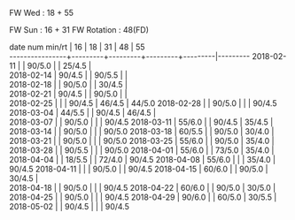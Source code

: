 FW Wed      : 18 + 55

FW Sun      : 16 + 31
FW Rotation :      48(FD)

date num min/rt |    16   |    18   |    31   |    48   |    55   
----------------+---------+---------+---------+---------|---------
2018-02-11      |         |  90/5.0 |         |  25/4.5 |        
2018-02-14      |  90/4.5 |         |  90/5.5 |         |        
2018-02-18      |         |  90/5.0 |         |  30/4.5 |        
2018-02-21      |  90/4.5 |         |  90/5.0 |         |        
2018-02-25      |         |         |  90/4.5 |  46/4.5 |  44/5.0
2018-02-28      |         |  90/5.0 |         |         |  90/4.5
2018-03-04      |  44/5.5 |         |  90/4.5 |  46/4.5 |        
2018-03-07      |         |  90/5.0 |         |         |  90/4.5
2018-03-11      |  55/6.0 |         |  90/4.5 |  35/4.5 |        
2018-03-14      |         |  90/5.0 |         |         |  90/5.0
2018-03-18      |  60/5.5 |         |  90/5.0 |  30/4.0 |        
2018-03-21      |         |  90/5.0 |         |         |  90/5.0
2018-03-25      |  55/6.0 |         |  90/5.0 |  35/4.0 |        
2018-03-28      |         |  90/5.5 |         |         |  90/5.0
2018-04-01      |  55/6.0 |         |  73/5.0 |  35/4.0 |        
2018-04-04      |         |  18/5.5 |         |  72/4.0 |  90/4.5
2018-04-08      |  55/6.0 |         |         |  35/4.0 |  90/4.5
2018-04-11      |         |         |  90/5.0 |         |  90/4.5
2018-04-15      |  60/6.0 |         |  90/5.0 |  30/4.5 |        
2018-04-18      |         |  90/5.0 |         |         |  90/4.5
2018-04-22      |  60/6.0 |         |  90/5.0 |  30/5.0 |        
2018-04-25      |         |  90/5.0 |         |         |  90/4.5
2018-04-29      |  90/6.0 |         |  60/5.0 |  30/5.5 |        
2018-05-02      |         |  90/4.5 |         |         |  90/4.5

